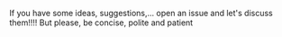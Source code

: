 If you have some ideas, suggestions,... open an issue and let's discuss them!!!!
But please, be concise, polite and patient
